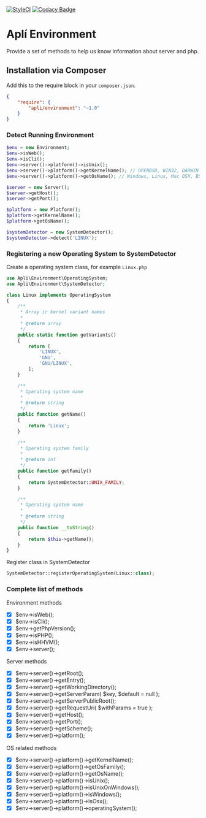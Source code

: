 [![StyleCI](https://github.styleci.io/repos/113188079/shield?branch=master)](https://github.styleci.io/repos/113188079)
[![Codacy Badge](https://api.codacy.com/project/badge/Grade/f219ba400ca2488c92d488c8d6945b53)](https://www.codacy.com/app/mandrade.danilo/apli-environment?utm_source=github.com&amp;utm_medium=referral&amp;utm_content=dmandrade/apli-environment&amp;utm_campaign=Badge_Grade)

# Aplí Environment

Provide a set of methods to help us know information about server and php.

## Installation via Composer

Add this to the require block in your `composer.json`.

``` json
{
    "require": {
        "apli/environment": "~1.0"
    }
}
```

### Detect Running Environment

``` php
$env = new Environment;
$env->isWeb();
$env->isCli();
$env->server()->platform()->isUnix();
$env->server()->platform()->getKernelName(); // OPENBSD, WIN32, DARWIN
$env->server()->platform()->getOsName(); // Windows, Linux, Mac OSX, BSD, Sun OS

$server = new Server();
$server->getHost();
$server->getPort();

$platform = new Platform();
$platform->getKernelName();
$platform->getOsName();

$systemDetector = new SystemDetector();
$systemDetector->detect('LINUX');

```

### Registering a new Operating System to SystemDetector

Create a operating system class, for example `Linux.php`
``` php
use Apli\Environment\OperatingSystem;
use Apli\Environment\SystemDetector;

class Linux implements OperatingSystem
{
    /**
     * Array ir kernel variant names
     *
     * @return array
     */
    public static function getVariants()
    {
        return [
            'LINUX',
            'GNU',
            'GNU/LINUX',
        ];
    }

    /**
     * Operating system name
     *
     * @return string
     */
    public function getName()
    {
        return 'Linux';
    }

    /**
     * Operating system family
     *
     * @return int
     */
    public function getFamily()
    {
        return SystemDetector::UNIX_FAMILY;
    }

    /**
     * Operating system name
     *
     * @return string
     */
    public function __toString()
    {
        return $this->getName();
    }
}
```

Register class in SystemDetector

```php
SystemDetector::registerOperatingSystem(Linux::class);
```

### Complete list of methods

Environment methods

- [x] $env->isWeb();
- [x] $env->isCli();
- [x] $env->getPhpVersion();
- [x] $env->isPHP();
- [x] $env->isHHVM();
- [x] $env->server();

Server methods
- [x] $env->server()->getRoot();
- [x] $env->server()->getEntry();
- [x] $env->server()->getWorkingDirectory();
- [x] $env->server()->getServerParam( $key, $default = null );
- [x] $env->server()->getServerPublicRoot();
- [x] $env->server()->getRequestUri( $withParams = true );
- [x] $env->server()->getHost();
- [x] $env->server()->getPort();
- [x] $env->server()->getScheme();
- [x] $env->server()->platform();

OS related methods

- [x] $env->server()->platform()->getKernelName();
- [x] $env->server()->platform()->getOsFamily();
- [x] $env->server()->platform()->getOsName();
- [x] $env->server()->platform()->isUnix();
- [x] $env->server()->platform()->isUnixOnWindows();
- [x] $env->server()->platform()->isWindows();
- [x] $env->server()->platform()->isOsx();
- [x] $env->server()->platform()->operatingSystem();
